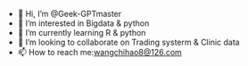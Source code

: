 - 👋 Hi, I’m @Geek-GPTmaster
- 👀 I’m interested in Bigdata & python
- 🌱 I’m currently learning R & python
- 💞️ I’m looking to collaborate on Trading systerm & Clinic data
- 📫 How to reach me:wangchihao8@126.com


<!---
Geek-GPTmaster/Geek-GPTmaster is a ✨ special ✨ repository because its `README.md` (this file) appears on your GitHub profile.
You can click the Preview link to take a look at your changes.
--->
